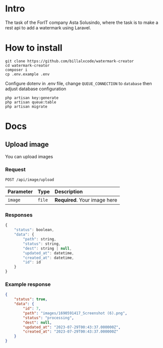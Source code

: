 # Intro
The task of the ForIT company Asta Solusindo, where the task is to make a rest api to add a watermark using Laravel.

# How to install
```shell
git clone https://github.com/billalxcode/watermark-creator
cd watermark-creator
composer i
cp .env.example .env
```
Configure dotenv in .env file, change `QUEUE_CONNECTION` to `database` then adjust database configuration

```shell
php artisan key:generate
php artisan queue:table
php artisan migrate
```

# Docs
## Upload image
You can upload images
### Request
```http
POST /api/image/upload
```
| Parameter | Type | Description |
| :--- | :--- | :--- |
| `image` | `file` | **Required**. Your image here |

### Responses
```javascript
{
    "status": boolean,
    "data": {
        "path": string,
        "status": string,
        "dest": string | null,
        "updated_at": datetime,
        "created_at": datetime,
        "id": id
    }
}
```

### Example response
```json
{
    "status": true,
    "data": {
        "id": 7,
        "path": "images/1690591417_Screenshot (6).png",
        "status": "processing",
        "dest": null,
        "updated_at": "2023-07-29T00:43:37.000000Z",
        "created_at": "2023-07-29T00:43:37.000000Z"
    }
}
```